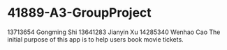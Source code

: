 # 41889-A3-GroupProject
13713654 Gongming Shi 13641283 Jianyin Xu 14285340 Wenhao Cao
The initial purpose of this app is to help users book movie tickets.
